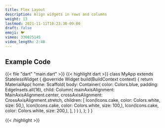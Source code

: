 ```yaml
---
title: Flex Layout
description: Align widgets in rows and columns
weight: 13
lastmod: 2021-11-11T10:23:30-09:00
draft: false
emoji: 🐦
vimeo: 336025145
video_length: 2:48
---
```


## Example Code

{{< file "dart" "main.dart" >}}
{{< highlight dart >}}
class MyApp extends StatelessWidget {
 @override
 Widget build(BuildContext context) {
   return MaterialApp(
     home: Scaffold(
       body: Container(
         color: Colors.blue,
         padding: EdgeInsets.all(16),
         child: Column(
           mainAxisAlignment: MainAxisAlignment.center,
           crossAxisAlignment: CrossAxisAlignment.stretch,
           children: <Widget>[
             Icon(Icons.cake, color: Colors.white, size: 50,),
             Icon(Icons.cake, color: Colors.white, size: 100,),
             Icon(Icons.cake, color: Colors.white, size: 200,),
           ],
         )
       )
     ),
   );
 }
}

{{< /highlight >}}